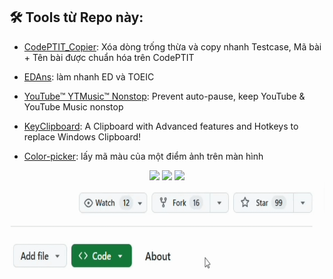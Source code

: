 ## 🛠️ Tools từ Repo này:
- [CodePTIT_Copier](https://github.com/nvbangg/CodePTIT_Copier): Xóa dòng trống thừa và copy nhanh Testcase, Mã bài + Tên bài được chuẩn hóa trên CodePTIT

- [EDAns](https://github.com/nvbangg/EDAns): làm nhanh ED và TOEIC

- [YouTube™ YTMusic™ Nonstop](https://github.com/nvbangg/YouTube_YTMusic_Nonstop): Prevent auto-pause, keep YouTube & YouTube Music nonstop

- [KeyClipboard](https://github.com/nvbangg/KeyClipboard): A Clipboard with Advanced features and Hotkeys to replace Windows Clipboard!

- [Color-picker](https://github.com/nvbangg/nvbangg-tools/blob/main/color_picker.ahk): lấy mã màu của một điểm ảnh trên màn hình

<div align="center">
    <a href="https://github.com/nvbangg"><img src="https://img.shields.io/github/followers/nvbangg?label=Follow%20my%20GitHub&logo=github" height="23"></a>
    <a href="https://github.com/nvbangg/nvbangg-tools"><img src="https://img.shields.io/github/stars/nvbangg/nvbangg-tools?label=Star%20this%20repo&logo=github" height="23"></a>
    <img src="https://api.visitorbadge.io/api/visitors?path=https%3A%2F%2Fgithub.com%2Fnvbangg%2Fnvbangg-tools&countColor=blue&textColor=000000" height="20">
    <br>
    <img src="https://raw.githubusercontent.com/nvbangg/nvbangg/main/data/star_follow.gif" height="150">
</div>
